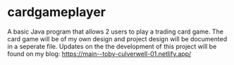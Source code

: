 # cardgameplayer
A basic Java program that allows 2 users to play a trading card game.
The card game will be of my own design and project design will be documented in a seperate file.
Updates on the the development of this project will be found on my blog: https://main--toby-culverwell-01.netlify.app/